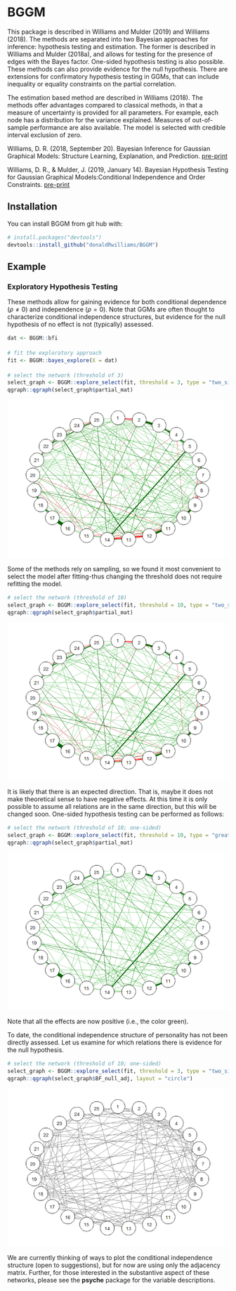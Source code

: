 
<!-- README.md is generated from README.Rmd. Please edit that file -->
BGGM
====

This package is described in Williams and Mulder (2019) and Williams (2018). The methods are separated into two Bayesian approaches for inference: hypothesis testing and estimation. The former is described in Williams and Mulder (2018a), and allows for testing for the presence of edges with the Bayes factor. One-sided hypothesis testing is also possible. These methods can also provide evidence for the null hypothesis. There are extensions for confirmatory hypothesis testing in GGMs, that can include inequality or equality constraints on the partial correlation.

The estimation based method are described in Williams (2018). The methods offer advantages compared to classical methods, in that a measure of uncertainty is provided for all parameters. For example, each node has a distribution for the variance explained. Measures of out-of-sample performance are also available. The model is selected with credible interval exclusion of zero.

Williams, D. R. (2018, September 20). Bayesian Inference for Gaussian Graphical Models: Structure Learning, Explanation, and Prediction. [pre-print](https://doi.org/10.31234/osf.io/x8dpr)

Williams, D. R., & Mulder, J. (2019, January 14). Bayesian Hypothesis Testing for Gaussian Graphical Models:Conditional Independence and Order Constraints. [pre-print](https://doi.org/10.31234/osf.io/ypxd8)

Installation
------------

You can install BGGM from git hub with:

``` r
# install.packages("devtools")
devtools::install_github("donaldRwilliams/BGGM")
```

Example
-------

### Exploratory Hypothesis Testing

These methods allow for gaining evidence for both conditional dependence (*ρ* ≠ 0) and independence (*ρ* = 0). Note that GGMs are often thought to characterize conditional independence structures, but evidence for the null hypothesis of no effect is not (typically) assessed.

``` r
dat <- BGGM::bfi

# fit the exploratory approach
fit <- BGGM::bayes_explore(X = dat)

# select the network (threshold of 3)
select_graph <- BGGM::explore_select(fit, threshold = 3, type = "two_sided")
qgraph::qgraph(select_graph$partial_mat)
```

![](README-example-1.png)

Some of the methods rely on sampling, so we found it most convenient to select the model after fitting-thus changing the threshold does not require refitting the model.

``` r
# select the network (threshold of 10)
select_graph <- BGGM::explore_select(fit, threshold = 10, type = "two_sided")
qgraph::qgraph(select_graph$partial_mat)
```

![](README-unnamed-chunk-2-1.png)

It is likely that there is an expected direction. That is, maybe it does not make theoretical sense to have negative effects. At this time it is only possible to assume all relations are in the same direction, but this will be changed soon. One-sided hypothesis testing can be performed as follows:

``` r
# select the network (threshold of 10; one-sided)
select_graph <- BGGM::explore_select(fit, threshold = 10, type = "greater_than")
qgraph::qgraph(select_graph$partial_mat)
```

![](README-unnamed-chunk-3-1.png)

Note that all the effects are now positive (i.e., the color green).

To date, the conditional independence structure of personality has not been directly assessed. Let us examine for which relations there is evidence for the null hypothesis.

``` r
# select the network (threshold of 10; one-sided)
select_graph <- BGGM::explore_select(fit, threshold = 3, type = "two_sided")
qgraph::qgraph(select_graph$BF_null_adj, layout = "circle")
```

![](README-unnamed-chunk-4-1.png)

We are currently thinking of ways to plot the conditional independence structure (open to suggestions), but for now are using only the adjacency matrix. Further, for those interested in the substantive aspect of these networks, please see the **psyche** package for the variable descriptions.
